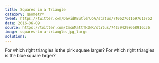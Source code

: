 ```yaml
---
title: Squares in a Triangle
category: geometry
tweet: https://twitter.com/DavidKButlerUoA/status/740627611697610752
date: 2016-06-09
source: https://twitter.com/CmonMattTHINK/status/740594298668916736
image: squares-in-a-triangle.jpg_large
solutions: 
---
```

For which right triangles is the pink square larger? For which right triangles is the blue square larger?